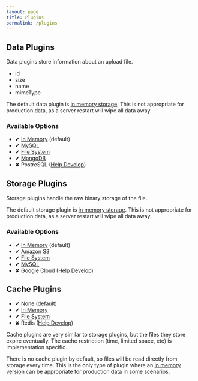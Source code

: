 ```yaml
---
layout: page
title: Plugins
permalink: /plugins
---
```


## Data Plugins

Data plugins store information about an upload file.

- id
- size
- name
- mimeType

The default data plugin is [in memory storage](https://github.com/librarianjs/memory-data).
This is not appropriate for production data, as a server restart will wipe all data away.

### Available Options

- ✔ [In Memory](https://github.com/librarianjs/memory-data) (default)
- ✔ [MySQL](https://github.com/librarianjs/mysql-data)
- ✔ [File System](https://github.com/librarianjs/fs-data)
- ✔ [MongoDB](https://github.com/librarianjs/mongo-data)
- ✘ PostreSQL ([Help Develop](/creating-a-data-plugin))

## Storage Plugins

Storage plugins handle the raw binary storage of the file.

The default storage plugin is [in memory storage](https://github.com/librarianjs/memory-storage).
This is not appropriate for production data, as a server restart will wipe all data away.

### Available Options

- ✔ [In Memory](https://github.com/librarianjs/memory-storage) (default)
- ✔ [Amazon S3](https://github.com/librarianjs/s3-storage)
- ✔ [File System](https://github.com/librarianjs/fs-storage)
- ✔ [MySQL](https://github.com/librarianjs/mysql-storage)
- ✘ Google Cloud ([Help Develop](/creating-a-storage-plugin))

## Cache Plugins

- ✔ None (default)
- ✔ [In Memory](https://github.com/librarianjs/memory-cache)
- ✔ [File System](https://github.com/librarianjs/fs-cache)
- ✘ Redis ([Help Develop](/creating-a-cache-plugin))


Cache plugins are very similar to storage plugins, but the files they store expire eventually. The cache restriction (time, limited space, etc) is implementation specific.

There is no cache plugin by default, so files will be read directly from storage every time. This is the only type of plugin where an [in memory version](https://github.com/librarianjs/memory-storage) can be appropriate for production data in some scenarios.
